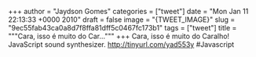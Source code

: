 
+++
author = "Jaydson Gomes"
categories = ["tweet"]
date = "Mon Jan 11 22:13:33 +0000 2010"
draft = false
image = "{TWEET_IMAGE}"
slug = "9ec55fab43ca0a8d7f8ffa81dff5c0467fc173b1"
tags = ["tweet"]
title = """Cara, isso é muito do Car..."""
+++
Cara, isso é muito do Caralho! JavaScript sound synthesizer. http://tinyurl.com/yad553y #Javascript
